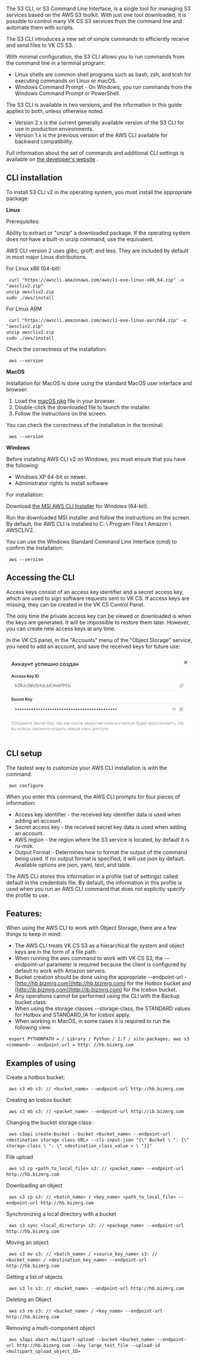 The S3 CLI, or S3 Command Line Interface, is a single tool for managing S3 services based on the AWS S3 toolkit. With just one tool downloaded, it is possible to control many VK CS S3 services from the command line and automate them with scripts.

The S3 CLI introduces a new set of simple commands to efficiently receive and send files to VK CS S3.

With minimal configuration, the S3 CLI allows you to run commands from the command line in a terminal program:

- Linux shells are common shell programs such as bash, zsh, and tcsh for executing commands on Linux or macOS.
- Windows Command Prompt - On Windows, you run commands from the Windows Command Prompt or PowerShell.

The S3 CLI is available in two versions, and the information in this guide applies to both, unless otherwise noted.

- Version 2.x is the current generally available version of the S3 CLI for use in production environments.
- Version 1.x is the previous version of the AWS CLI available for backward compatibility.

Full information about the set of commands and additional CLI settings is available on [the developer's website](https://docs.aws.amazon.com/cli/index.html) .

## CLI installation

To install S3 CLI v2 in the operating system, you must install the appropriate package:

**Linux**

Prerequisites:

Ability to extract or "unzip" a downloaded package. If the operating system does not have a built-in unzip command, use the equivalent.

AWS CLI version 2 uses glibc, groff, and less. They are included by default in most major Linux distributions.

For Linux x86 (64-bit):

```
 curl "https://awscli.amazonaws.com/awscli-exe-linux-x86_64.zip" -o "awscliv2.zip"
unzip awscliv2.zip
sudo ./aws/install
```

For Linux ARM

```
 curl "https://awscli.amazonaws.com/awscli-exe-linux-aarch64.zip" -o "awscliv2.zip"
unzip awscliv2.zip
sudo ./aws/install
```

Check the correctness of the installation:

```
 aws --version
```

**MacOS**

Installation for MacOS is done using the standard MacOS user interface and browser:

1.  Load the [macOS pkg](https://awscli.amazonaws.com/AWSCLIV2.pkg) file in your browser.
2.  Double-click the downloaded file to launch the installer.
3.  Follow the instructions on the screen.

You can check the correctness of the installation in the terminal:

```
 aws --version
```

**Windows**

Before installing AWS CLI v2 on Windows, you must ensure that you have the following:

- Windows XP 64-bit or newer.
- Administrator rights to install software

For installation:

Download [the MSI AWS CLI Installer](https://awscli.amazonaws.com/AWSCLIV2.msi) for Windows (64-bit).

Run the downloaded MSI installer and follow the instructions on the screen. By default, the AWS CLI is installed to C: \\ Program Files \\ Amazon \\ AWSCLIV2.

You can use the Windows Standard Command Line Interface (cmd) to confirm the installation:

```
 aws --version
```

## Accessing the CLI

Access keys consist of an access key identifier and a secret access key, which are used to sign software requests sent to VK CS. If access keys are missing, they can be created in the VK CS Control Panel.

The only time the private access key can be viewed or downloaded is when the keys are generated. It will be impossible to restore them later. However, you can create new access keys at any time.

In the VK CS panel, in the "Accounts" menu of the "Object Storage" service, you need to add an account, and save the received keys for future use:

![](./assets/1598234121428-1598234121428.png)

## CLI setup

The fastest way to customize your AWS CLI installation is with the command:

```
 aws configure
```

When you enter this command, the AWS CLI prompts for four pieces of information:

- Access key identifier - the received key identifier data is used when adding an account.
- Secret access key - the received secret key data is used when adding an account.
- AWS region - the region where the S3 service is located, by default it is ru-msk.
- Output Format - Determines how to format the output of the command being used. If no output format is specified, it will use json by default. Available options are json, yaml, text, and table.

The AWS CLI stores this information in a profile (set of settings) called default in the credentials file. By default, the information in this profile is used when you run an AWS CLI command that does not explicitly specify the profile to use.

## Features:

When using the AWS CLI to work with Object Storage, there are a few things to keep in mind:

- The AWS CLI treats VK CS S3 as a hierarchical file system and object keys are in the form of a file path.
- When running the aws command to work with VK CS S3, the --endpoint-url parameter is required because the client is configured by default to work with Amazon servers.
- Bucket creation should be done using the appropriate --endpoint-url - [http://hb.bizmrg.com](http://hb.bizmrg.com) for the Hotbox bucket and [http://ib.bizmrg.com](http://ib.bizmrg.com) for the Icebox bucket.
- Any operations cannot be performed using the CLI with the Backup bucket class.
- When using the storage classes --storage-class, the STANDARD values for Hotbox and STANDARD_IA for Icebox apply.
- When working in MacOS, in some cases it is required to run the following view:

```
 export PYTHONPATH = / Library / Python / 2.7 / site-packages; aws s3 <command> --endpoint-url = http: //hb.bizmrg.com
```

## Examples of using

Create a hotbox bucket:

```
 aws s3 mb s3: // <bucket_name> --endpoint-url http://hb.bizmrg.com
```

Creating an icebox bucket:

```
 aws s3 mb s3: // <packet_name> --endpoint-url http://ib.bizmrg.com
```

Changing the bucket storage class:

```
 aws s3api create-bucket --bucket <bucket_name> --endpoint-url <destination storage class URL> --cli-input-json "{\" Bucket \ ": {\" storage-class \ ": \" <destination_class_value > \ "}}"
```

File upload

```
 aws s3 cp <path_to_local_file> s3: // <packet_name> --endpoint-url http://hb.bizmrg.com
```

Downloading an object

```
 aws s3 cp s3: // <batch_name> / <key_name> <path_to_local_file> --endpoint-url http://hb.bizmrg.com
```

Synchronizing a local directory with a bucket

```
 aws s3 sync <local_directory> s3: // <package_name> --endpoint-url http://hb.bizmrg.com
```

Moving an object

```
 aws s3 mv s3: // <batch_name> / <source_key_name> s3: // <bucket_name> / <destination_key_name> --endpoint-url http://hb.bizmrg.com
```

Getting a list of objects

```
 aws s3 ls s3: // <bucket_name> --endpoint-url http://hb.bizmrg.com
```

Deleting an Object

```
 aws s3 rm s3: // <bucket_name> / <key_name> --endpoint-url http://hb.bizmrg.com
```

Removing a multi-component object

```
 aws s3api abort-multipart-upload --bucket <bucket_name> --endpoint-url http://hb.bizmrg.com --key large_test_file --upload-id <multipart_upload_object_ID>
```
